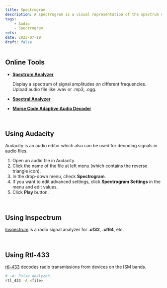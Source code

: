 ```yaml
---
title: Spectrogram
description: A spectrogram is a visual representation of the spectrum of frequencies of a signal as it varies with time.
tags:
    - Audio
    - Spectrogram
refs:
date: 2023-07-19
draft: false
---
```


## Online Tools

- **[Spectrum Analyzer](https://academo.org/demos/spectrum-analyzer/)**

    Display a spectrum of signal amplitudes on different frequencies.  
    Upload audio file like .wav or .mp3, .ogg.

- **[Spectral Analyzer](https://www.dcode.fr/spectral-analysis)**

- **[Morse Code Adaptive Audio Decoder](https://morsecode.world/international/decoder/audio-decoder-adaptive.html)**

<br />

## Using Audacity

Audacity is an audio editor which also can be used for decoding signals in audio files.

1. Open an audio file in Audacity.
2. Click the name of the file at left menu (which contains the reverse triangle icon).
3. In the drop-down menu, check **Spectrogram**.
4. If you want to edit advanced settings, click **Spectrogram Settings** in the menu and edit values.
5. Click **Play** button.

<br />

## Using Inspectrum

[Inspectrum](https://github.com/miek/inspectrum) is a radio signal analyzer for **.cf32**, **.cf64**, etc.

<br />

## Using Rtl-433

[rtl-433](https://github.com/merbanan/rtl_433) decodes radio transmissions from devices on the ISM bands.

```bash
# -A: Pulse analyzer.
rtl_433 -A <file>
```